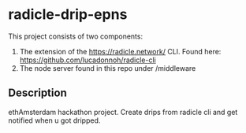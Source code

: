 # radicle-drip-epns
This project consists of two components:
1. The extension of the https://radicle.network/ CLI. Found here: https://github.com/lucadonnoh/radicle-cli
2. The node server found in this repo under /middleware

## Description
ethAmsterdam hackathon project. Create drips from radicle cli and get notified when u got dripped.
